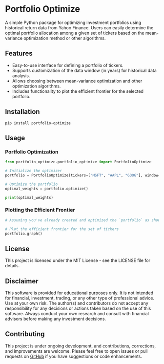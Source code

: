 # Portfolio Optimize

A simple Python package for optimizing investment portfolios using historical return data from Yahoo Finance. Users can easily determine the optimal portfolio allocation among a given set of tickers based on the mean-variance optimization method or other algorithms.

## Features

- Easy-to-use interface for defining a portfolio of tickers.
- Supports customization of the data window (in years) for historical data analysis.
- Allows choosing between mean-variance optimization and other optimization algorithms.
- Includes functionality to plot the efficient frontier for the selected portfolio.

## Installation

```
pip install portfolio-optimize
```

## Usage

### Portfolio Optimization

```python
from portfolio_optimize.portfolio_optimize import PortfolioOptimize

# Initialize the optimizer
portfolio = PortfolioOptimize(tickers=["MSFT", "AAPL", "GOOG"], window=5, optimization="MV")

# Optimize the portfolio
optimal_weights = portfolio.optimize()

print(optimal_weights)
```

### Plotting the Efficient Frontier

```python
# Assuming you've already created and optimized the `portfolio` as shown above

# Plot the efficient frontier for the set of tickers
portfolio.graph()
```

## License

This project is licensed under the MIT License - see the LICENSE file for details.

## Disclaimer

This software is provided for educational purposes only. It is not intended for financial, investment, trading, or any other type of professional advice. Use at your own risk. The author(s) and contributors do not accept any responsibility for any decisions or actions taken based on the use of this software. Always conduct your own research and consult with financial advisors before making any investment decisions.

## Contributing

This project is under ongoing development, and contributions, corrections, and improvements are welcome. Please feel free to open issues or pull requests on [GitHub](https://github.com/manujajay/portfolio-optimize/tree/main) if you have suggestions or code enhancements.
